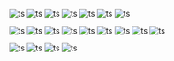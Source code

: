 
<div id="pannel">

  
 ![ts](https://img.shields.io/badge/Typescript-black)
 ![ts](https://img.shields.io/badge/ES6-black)
 ![ts](https://img.shields.io/badge/Next.js-12.3.4-black)
 ![ts](https://img.shields.io/badge/SSR-black)
 ![ts](https://img.shields.io/badge/React-18.2.0-purple)
![ts](https://img.shields.io/badge/React-Native-purple)
![ts](https://img.shields.io/badge/Android-api33-purple)

 ![ts](https://img.shields.io/badge/Angular-15-purple)
 ![ts](https://img.shields.io/badge/RTK-blue)
 ![ts](https://img.shields.io/badge/Nginx-red)
 ![ts](https://img.shields.io/badge/AWS-purple)
  ![ts](https://img.shields.io/badge/CloudFlare-black)
 ![ts](https://img.shields.io/badge/SWR-blue)
 ![ts](https://img.shields.io/badge/npm-red)
 ![ts](https://img.shields.io/badge/yarn-purple)
 ![ts](https://img.shields.io/badge/express-black)
 
![ts](https://img.shields.io/badge/zustand-purple)
![ts](https://img.shields.io/badge/mui-blue)
![ts](https://img.shields.io/badge/docker-red)
![ts](https://img.shields.io/badge/Tanstack-Query-blue)


</div>
<p align="center">
</p>
 
